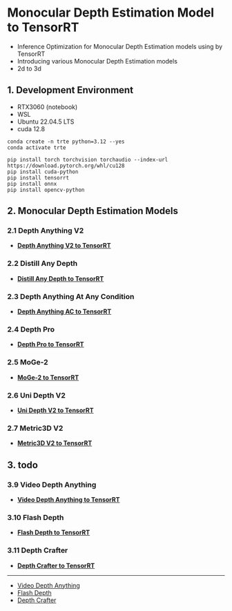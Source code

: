 # Monocular Depth Estimation Model to TensorRT
- Inference Optimization for Monocular Depth Estimation models using by TensorRT 
- Introducing various Monocular Depth Estimation models
- 2d to 3d 


## 1. Development Environment

- RTX3060 (notebook)
- WSL 
- Ubuntu 22.04.5 LTS
- cuda 12.8

```
conda create -n trte python=3.12 --yes 
conda activate trte

pip install torch torchvision torchaudio --index-url https://download.pytorch.org/whl/cu128
pip install cuda-python
pip install tensorrt
pip install onnx
pip install opencv-python
```

## 2. Monocular Depth Estimation Models 

### 2.1 Depth Anything V2
- **[Depth Anything V2 to TensorRT](Depth_Anything_V2/README.md)**   
### 2.2 Distill Any Depth
- **[Distill Any Depth to TensorRT](Distill_Any_Depth/README.md)**   
### 2.3 Depth Anything At Any Condition
- **[Depth Anything AC to TensorRT](Depth_Anything_AC/README.md)** 

### 2.4 Depth Pro
- **[Depth Pro to TensorRT](Depth_Pro/README.md)**   

### 2.5 MoGe-2
- **[MoGe-2 to TensorRT](MoGe_2/README.md)**   
### 2.6 Uni Depth V2
- **[Uni Depth V2 to TensorRT](Uni_Depth_V2/README.md)**  
### 2.7 Metric3D V2
- **[Metric3D V2 to TensorRT](Metric3D_V2/README.md)**  


## 3. todo

### 3.9 Video Depth Anything
- **[Video Depth Anything to TensorRT](Video_Depth_Anything/README.md)** 
### 3.10 Flash Depth  
- **[Flash Depth to TensorRT](Flash_Depth/README.md)**   
### 3.11 Depth Crafter
- **[Depth Crafter to TensorRT](Depth_Crafter/README.md)**   
-------------
- [Video Depth Anything](https://github.com/DepthAnything/Video-Depth-Anything)   
- [Flash Depth](https://github.com/Eyeline-Research/flashdepth)   
- [Depth Crafter](https://github.com/Tencent/DepthCrafter)   